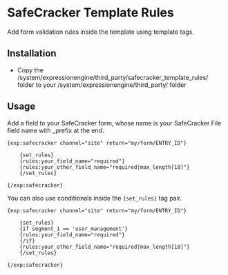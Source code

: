 # SafeCracker Template Rules #

Add form validation rules inside the template using template tags.

## Installation

* Copy the /system/expressionengine/third_party/safecracker_template_rules/ folder to your /system/expressionengine/third_party/ folder

## Usage

Add a field to your SafeCracker form, whose name is your SafeCracker File field name with _prefix at the end.

	{exp:safecracker channel="site" return="my/form/ENTRY_ID"}
		
		{set_rules}
		{rules:your_field_name="required"}
		{rules:your_other_field_name="required|max_length[10]"}
		{/set_rules}
		
	{/exp:safecracker}

You can also use conditionals inside the `{set_rules}` tag pair.

	{exp:safecracker channel="site" return="my/form/ENTRY_ID"}
		
		{set_rules}
		{if segment_1 == 'user_management'}
		{rules:your_field_name="required"}
		{/if}
		{rules:your_other_field_name="required|max_length[10]"}
		{/set_rules}
		
	{/exp:safecracker}